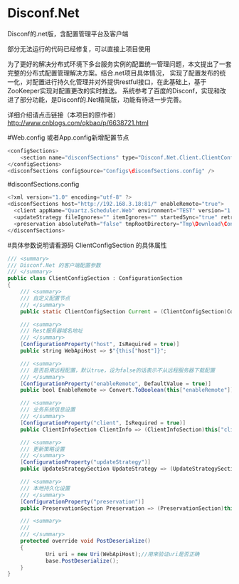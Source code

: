 # Disconf.Net
Disconf的.net版，含配置管理平台及客户端

部分无法运行的代码已经修复，可以直接上项目使用
     
  为了更好的解决分布式环境下多台服务实例的配置统一管理问题，本文提出了一套完整的分布式配置管理解决方案。结合.net项目具体情况，
实现了配置发布的统一化，对配置进行持久化管理并对外提供restful接口，在此基础上，基于ZooKeeper实现对配置更改的实时推送。
系统参考了百度的Disconf，实现和改进了部分功能，是Disconf的.Net精简版，功能有待进一步完善。
 
详细介绍请点击链接（本项目的原作者）
http://www.cnblogs.com/qkbao/p/6638721.html

#Web.config 或者App.config新增配置节点
``` java    
<configSections>
    <section name="disconfSections" type="Disconf.Net.Client.ClientConfigSection, Disconf.Net.Client" />
</configSections>
<disconfSections configSource="Configs\disconfSections.config" />
```

#disconfSections.config
``` java
<?xml version="1.0" encoding="utf-8" ?>
<disconfSections host="http://192.168.3.18:81/" enableRemote="true">
  <client appName="Quartz.Scheduler.Web" environment="TEST" version="1.0.0" clientName="Web.Test" />
  <updateStrategy fileIgnores="" itemIgnores="" startedSync="true" retryTimes="3" retryIntervalSeconds="10" />
  <preservation absolutePath="false" tmpRootDirectory="Tmp\Download\Configs" factRootDirectory="Configs" tmpItemsLocalName="~items.xml" tmpFilesLocalName="~files.txt"/>
</disconfSections>
```

#具体参数说明请看源码 ClientConfigSection 的具体属性
``` java    
/// <summary>
/// Disconf.Net 的客户端配置参数
/// </summary>
public class ClientConfigSection : ConfigurationSection
{
    /// <summary>
    /// 自定义配置节点
    /// </summary>
    public static ClientConfigSection Current = (ClientConfigSection)ConfigurationManager.GetSection("disconfSections");

    /// <summary>
    /// Rest服务器域名地址
    /// </summary>
    [ConfigurationProperty("host", IsRequired = true)]
    public string WebApiHost => $"{this["host"]}";

    /// <summary>
    /// 是否启用远程配置，默认true，设为false的话表示不从远程服务器下载配置
    /// </summary>
    [ConfigurationProperty("enableRemote", DefaultValue = true)]
    public bool EnableRemote => Convert.ToBoolean(this["enableRemote"]);

    /// <summary>
    /// 业务系统信息设置
    /// </summary>
    [ConfigurationProperty("client", IsRequired = true)]
    public ClientInfoSection ClientInfo => (ClientInfoSection)this["client"];

    /// <summary>
    /// 更新策略设置
    /// </summary>
    [ConfigurationProperty("updateStrategy")]
    public UpdateStrategySection UpdateStrategy => (UpdateStrategySection)this["updateStrategy"];

    /// <summary>
    /// 本地持久化设置
    /// </summary>
    [ConfigurationProperty("preservation")]
    public PreservationSection Preservation => (PreservationSection)this["preservation"];

    /// <summary>
    /// 
    /// </summary>
    protected override void PostDeserialize()
    {
            Uri uri = new Uri(WebApiHost);//用来验证uri是否正确
            base.PostDeserialize();
    }
}
```
